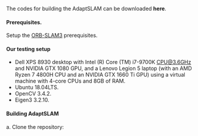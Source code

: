 The codes for building the AdaptSLAM can be downloaded **here**.

#### Prerequisites.
Setup the [ORB-SLAM3](https://github.com/UZ-SLAMLab/ORB_SLAM3/blob/master/README.md) prerequisites.

#### Our testing setup
  * Dell XPS 8930 desktop with Intel (R) Core (TM) i7-9700K CPU@3.6GHz and NVIDIA GTX 1080 GPU, and a Lenovo Legion 5 laptop (with an AMD Ryzen 7 4800H CPU and an NVIDIA
GTX 1660 Ti GPU) using a virtual machine with 4-core CPUs and 8GB of RAM.
  * Ubuntu 18.04LTS.
  * OpenCV 3.4.2.
  * Eigen3 3.2.10.
 
#### Building AdaptSLAM
a. Clone the repository:
